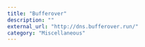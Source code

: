 ```yaml
---
title: "Bufferover"
description: ""
external_url: "http://dns.bufferover.run/"
category: "Miscellaneous"
---
```

